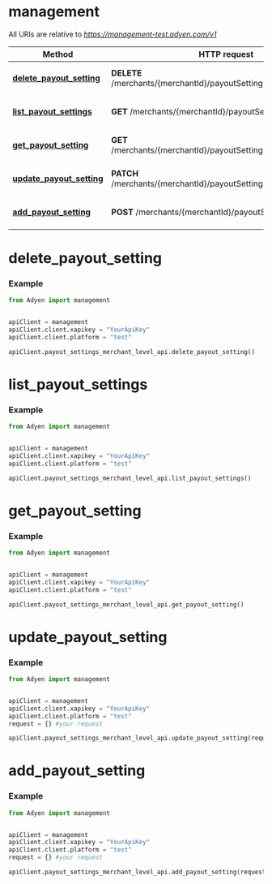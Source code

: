 # management

All URIs are relative to *https://management-test.adyen.com/v1*

Method | HTTP request | Description
------------- | ------------- | -------------
[**delete_payout_setting**](PayoutSettingsMerchantLevelApi.md#delete_payout_setting) | **DELETE** /merchants/{merchantId}/payoutSettings/{payoutSettingsId} | Delete a payout setting
[**list_payout_settings**](PayoutSettingsMerchantLevelApi.md#list_payout_settings) | **GET** /merchants/{merchantId}/payoutSettings | Get a list of payout settings
[**get_payout_setting**](PayoutSettingsMerchantLevelApi.md#get_payout_setting) | **GET** /merchants/{merchantId}/payoutSettings/{payoutSettingsId} | Get a payout setting
[**update_payout_setting**](PayoutSettingsMerchantLevelApi.md#update_payout_setting) | **PATCH** /merchants/{merchantId}/payoutSettings/{payoutSettingsId} | Update a payout setting
[**add_payout_setting**](PayoutSettingsMerchantLevelApi.md#add_payout_setting) | **POST** /merchants/{merchantId}/payoutSettings | Add a payout setting




# delete_payout_setting
### Example

```python
from Adyen import management


apiClient = management
apiClient.client.xapikey = "YourApiKey"
apiClient.client.platform = "test"

apiClient.payout_settings_merchant_level_api.delete_payout_setting()

```


# list_payout_settings
### Example

```python
from Adyen import management


apiClient = management
apiClient.client.xapikey = "YourApiKey"
apiClient.client.platform = "test"

apiClient.payout_settings_merchant_level_api.list_payout_settings()

```


# get_payout_setting
### Example

```python
from Adyen import management


apiClient = management
apiClient.client.xapikey = "YourApiKey"
apiClient.client.platform = "test"

apiClient.payout_settings_merchant_level_api.get_payout_setting()

```


# update_payout_setting
### Example

```python
from Adyen import management


apiClient = management
apiClient.client.xapikey = "YourApiKey"
apiClient.client.platform = "test"
request = {} #your request

apiClient.payout_settings_merchant_level_api.update_payout_setting(request)

```


# add_payout_setting
### Example

```python
from Adyen import management


apiClient = management
apiClient.client.xapikey = "YourApiKey"
apiClient.client.platform = "test"
request = {} #your request

apiClient.payout_settings_merchant_level_api.add_payout_setting(request)

```
